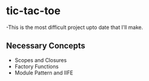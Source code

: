 # tic-tac-toe

-This is the most difficult project upto date that I'll make.

## Necessary Concepts
- Scopes and Closures
- Factory Functions
- Module Pattern and IIFE